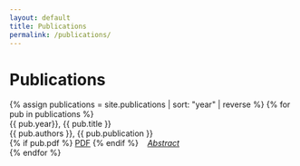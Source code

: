 ```yaml
---
layout: default
title: Publications
permalink: /publications/
---
```


<h1 class="mt-4">Publications</h1>
{% assign publications = site.publications | sort: "year" | reverse %}
{% for pub in publications %}
<div class="pubitem">
  <div class="pubtitle">
            {{ pub.year}}, {{ pub.title }}
  </div>
  <div class="pubauthors">
    {{ pub.authors }}, {{ pub.publication }}
  </div>
  <div class="publinks">
  {% if pub.pdf %}
    <a href="{{ "/" | relative_url }}/assets/docs/{{ pub.pdf}}" target="_blank" rel="noopener noreferrer">PDF</a>
    {% endif %}
    &nbsp;&nbsp;
    <a href="{{ pub.url | relative_url }}"><i>Abstract</i></a>
  </div>
</div>
{% endfor %}
